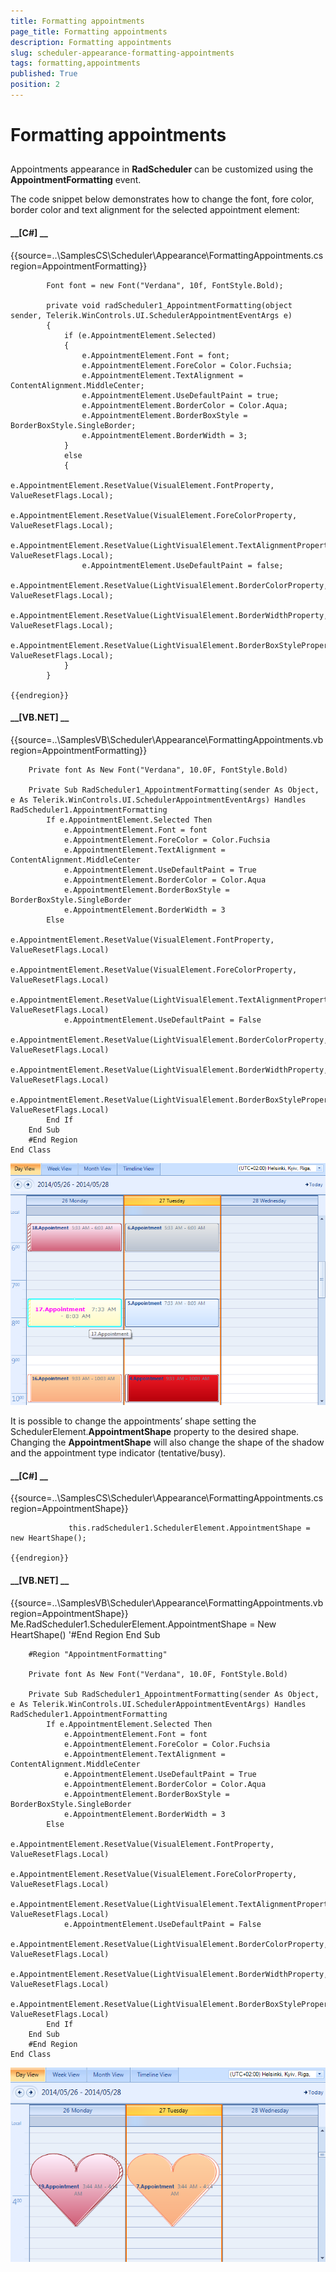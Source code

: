 ```yaml
---
title: Formatting appointments
page_title: Formatting appointments
description: Formatting appointments
slug: scheduler-appearance-formatting-appointments
tags: formatting,appointments
published: True
position: 2
---
```


# Formatting appointments



## 

Appointments appearance in __RadScheduler__ can be customized using the __AppointmentFormatting__ event.

The code snippet below demonstrates how to change the font, fore color, border color and text alignment for the selected appointment element:

#### __[C#] __

{{source=..\SamplesCS\Scheduler\Appearance\FormattingAppointments.cs region=AppointmentFormatting}}
	        
	        Font font = new Font("Verdana", 10f, FontStyle.Bold);
	            
	        private void radScheduler1_AppointmentFormatting(object sender, Telerik.WinControls.UI.SchedulerAppointmentEventArgs e)
	        {
	            if (e.AppointmentElement.Selected)
	            {
	                e.AppointmentElement.Font = font;
	                e.AppointmentElement.ForeColor = Color.Fuchsia;
	                e.AppointmentElement.TextAlignment = ContentAlignment.MiddleCenter;
	                e.AppointmentElement.UseDefaultPaint = true;
	                e.AppointmentElement.BorderColor = Color.Aqua;
	                e.AppointmentElement.BorderBoxStyle = BorderBoxStyle.SingleBorder;
	                e.AppointmentElement.BorderWidth = 3;
	            }
	            else
	            {
	                e.AppointmentElement.ResetValue(VisualElement.FontProperty, ValueResetFlags.Local); 
	                e.AppointmentElement.ResetValue(VisualElement.ForeColorProperty, ValueResetFlags.Local);
	                e.AppointmentElement.ResetValue(LightVisualElement.TextAlignmentProperty, ValueResetFlags.Local);
	                e.AppointmentElement.UseDefaultPaint = false;
	                e.AppointmentElement.ResetValue(LightVisualElement.BorderColorProperty, ValueResetFlags.Local);
	                e.AppointmentElement.ResetValue(LightVisualElement.BorderWidthProperty, ValueResetFlags.Local);
	                e.AppointmentElement.ResetValue(LightVisualElement.BorderBoxStyleProperty, ValueResetFlags.Local);
	            }
	        }
	
	{{endregion}}



#### __[VB.NET] __

{{source=..\SamplesVB\Scheduler\Appearance\FormattingAppointments.vb region=AppointmentFormatting}}
	
	    Private font As New Font("Verdana", 10.0F, FontStyle.Bold)
	
	    Private Sub RadScheduler1_AppointmentFormatting(sender As Object, e As Telerik.WinControls.UI.SchedulerAppointmentEventArgs) Handles RadScheduler1.AppointmentFormatting
	        If e.AppointmentElement.Selected Then
	            e.AppointmentElement.Font = font
	            e.AppointmentElement.ForeColor = Color.Fuchsia
	            e.AppointmentElement.TextAlignment = ContentAlignment.MiddleCenter
	            e.AppointmentElement.UseDefaultPaint = True
	            e.AppointmentElement.BorderColor = Color.Aqua
	            e.AppointmentElement.BorderBoxStyle = BorderBoxStyle.SingleBorder
	            e.AppointmentElement.BorderWidth = 3
	        Else
	            e.AppointmentElement.ResetValue(VisualElement.FontProperty, ValueResetFlags.Local)
	            e.AppointmentElement.ResetValue(VisualElement.ForeColorProperty, ValueResetFlags.Local)
	            e.AppointmentElement.ResetValue(LightVisualElement.TextAlignmentProperty, ValueResetFlags.Local)
	            e.AppointmentElement.UseDefaultPaint = False
	            e.AppointmentElement.ResetValue(LightVisualElement.BorderColorProperty, ValueResetFlags.Local)
	            e.AppointmentElement.ResetValue(LightVisualElement.BorderWidthProperty, ValueResetFlags.Local)
	            e.AppointmentElement.ResetValue(LightVisualElement.BorderBoxStyleProperty, ValueResetFlags.Local)
	        End If
	    End Sub
	    #End Region
	End Class

![scheduler-appearance-formatting-appointments 001](images/scheduler-appearance-formatting-appointments001.png)

It is possible to change the appointments’ shape setting the SchedulerElement.__AppointmentShape__ property to the desired shape.
        Changing the __AppointmentShape__ will also change the shape of the shadow and the appointment type indicator (tentative/busy).

#### __[C#] __

{{source=..\SamplesCS\Scheduler\Appearance\FormattingAppointments.cs region=AppointmentShape}}
	            
	             this.radScheduler1.SchedulerElement.AppointmentShape = new HeartShape();
	
	{{endregion}}



#### __[VB.NET] __

{{source=..\SamplesVB\Scheduler\Appearance\FormattingAppointments.vb region=AppointmentShape}}
	        Me.RadScheduler1.SchedulerElement.AppointmentShape = New HeartShape()
	        '#End Region
	    End Sub
	    
	    #Region "AppointmentFormatting"
	
	    Private font As New Font("Verdana", 10.0F, FontStyle.Bold)
	
	    Private Sub RadScheduler1_AppointmentFormatting(sender As Object, e As Telerik.WinControls.UI.SchedulerAppointmentEventArgs) Handles RadScheduler1.AppointmentFormatting
	        If e.AppointmentElement.Selected Then
	            e.AppointmentElement.Font = font
	            e.AppointmentElement.ForeColor = Color.Fuchsia
	            e.AppointmentElement.TextAlignment = ContentAlignment.MiddleCenter
	            e.AppointmentElement.UseDefaultPaint = True
	            e.AppointmentElement.BorderColor = Color.Aqua
	            e.AppointmentElement.BorderBoxStyle = BorderBoxStyle.SingleBorder
	            e.AppointmentElement.BorderWidth = 3
	        Else
	            e.AppointmentElement.ResetValue(VisualElement.FontProperty, ValueResetFlags.Local)
	            e.AppointmentElement.ResetValue(VisualElement.ForeColorProperty, ValueResetFlags.Local)
	            e.AppointmentElement.ResetValue(LightVisualElement.TextAlignmentProperty, ValueResetFlags.Local)
	            e.AppointmentElement.UseDefaultPaint = False
	            e.AppointmentElement.ResetValue(LightVisualElement.BorderColorProperty, ValueResetFlags.Local)
	            e.AppointmentElement.ResetValue(LightVisualElement.BorderWidthProperty, ValueResetFlags.Local)
	            e.AppointmentElement.ResetValue(LightVisualElement.BorderBoxStyleProperty, ValueResetFlags.Local)
	        End If
	    End Sub
	    #End Region
	End Class

![scheduler-appearance-formatting-appointments 002](images/scheduler-appearance-formatting-appointments002.png)
